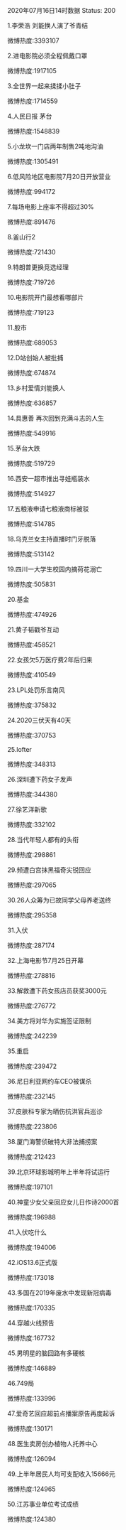 2020年07月16日14时数据
Status: 200

1.李荣浩 刘能换人演了爷青结

微博热度:3393107

2.进电影院必须全程佩戴口罩

微博热度:1917105

3.全世界一起来揉揉小肚子

微博热度:1714559

4.人民日报 茅台

微博热度:1548839

5.小龙坎一门店两年制售2吨地沟油

微博热度:1305491

6.低风险地区电影院7月20日开放营业

微博热度:994172

7.每场电影上座率不得超过30%

微博热度:891476

8.釜山行2

微博热度:721430

9.特朗普更换竞选经理

微博热度:719726

10.电影院开门最想看哪部片

微博热度:719123

11.股市

微博热度:689053

12.D站创始人被批捕

微博热度:674874

13.乡村爱情刘能换人

微博热度:636857

14.具惠善 再次回到充满斗志的人生

微博热度:549916

15.茅台大跌

微博热度:519729

16.西安一超市推出寻娃瓶装水

微博热度:514927

17.五粮液申请七粮液商标被驳

微博热度:514785

18.乌克兰女主持直播时门牙脱落

微博热度:513142

19.四川一大学生校园内摘荷花溺亡

微博热度:505831

20.基金

微博热度:474926

21.黄子韬戳爷互动

微博热度:458521

22.女孩欠5万医疗费2年后归来

微博热度:410549

23.LPL处罚乐言南风

微博热度:375832

24.2020三伏天有40天

微博热度:370753

25.lofter

微博热度:348313

26.深圳遭下药女子发声

微博热度:344380

27.徐艺洋新歌

微博热度:332102

28.当代年轻人都有的头衔

微博热度:298861

29.频遭白宫抹黑福奇尖锐回应

微博热度:297065

30.26人众筹为已故同学父母养老送终

微博热度:295358

31.入伏

微博热度:287174

32.上海电影节7月25日开幕

微博热度:278816

33.解救遭下药女孩店员获奖3000元

微博热度:276772

34.美方将对华为实施签证限制

微博热度:242239

35.重启

微博热度:239472

36.尼日利亚网约车CEO被谋杀

微博热度:232145

37.皮肤科专家为晒伤抗洪官兵巡诊

微博热度:223806

38.厦门海警侦破特大非法捕捞案

微博热度:212423

39.北京环球影城明年上半年将试运行

微博热度:197101

40.神童少女父亲回应女儿日作诗2000首

微博热度:196988

41.入伏吃什么

微博热度:194006

42.iOS13.6正式版

微博热度:173018

43.多国在2019年废水中发现新冠病毒

微博热度:170335

44.穿越火线预告

微博热度:167732

45.男明星的脑回路有多硬核

微博热度:146889

46.749局

微博热度:133996

47.爱奇艺回应超前点播案原告再度起诉

微博热度:130171

48.医生卖房创办植物人托养中心

微博热度:126094

49.上半年居民人均可支配收入15666元

微博热度:124965

50.江苏事业单位考试成绩

微博热度:124380

